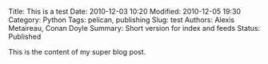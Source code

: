 Title: This is a test
Date: 2010-12-03 10:20
Modified: 2010-12-05 19:30
Category: Python
Tags: pelican, publishing
Slug: test
Authors: Alexis Metaireau, Conan Doyle
Summary: Short version for index and feeds
Status: Published

This is the content of my super blog post.